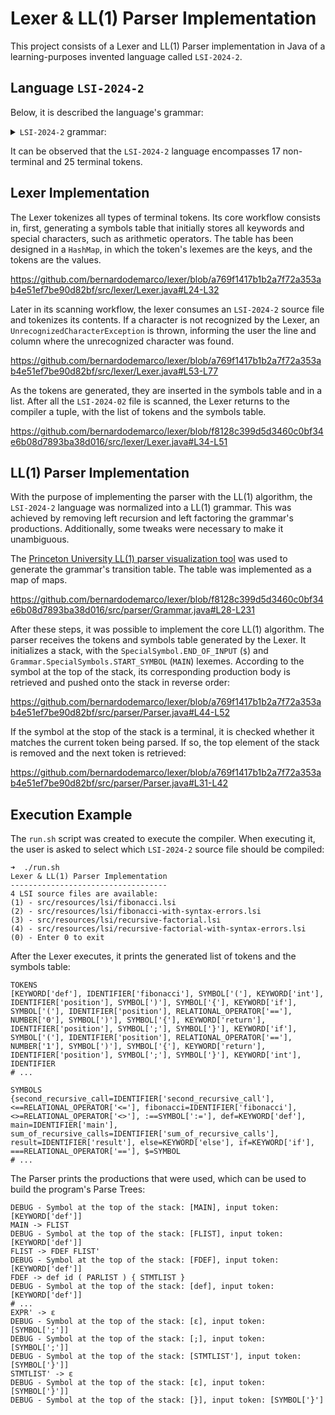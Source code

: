 # Lexer & LL(1) Parser Implementation

This project consists of a Lexer and LL(1) Parser implementation in Java of a learning-purposes invented language called `LSI-2024-2`.

## Language `LSI-2024-2`

Below, it is described the language's grammar:

<details>
<summary><code>LSI-2024-2</code> grammar:</summary>

```
MAIN → STMT | FLIST | ε
FLIST → FDEF FLIST | FDEF
FDEF → def id(PARLIST){STMTLIST}
PARLIST → int id, PARLIST | int id | ε
VARLIST → id, VARLIST | id
STMT → int VARLIST;
 | ATRIBST;
 | PRINTST;
 | RETURNST;
 | IFSTMT
 | {STMTLIST}
 | ;
ATRIBST → id := EXPR | id := FCALL
FCALL → id(PARLISTCALL)
PARLISTCALL → id, PARLISTCALL | id | ε
PRINTST → print EXPR
RETURNST → return id | return
IFSTMT → if(EXPR) STMT else STMT
 | if(EXPR) STMT
STMTLIST → STMT STMTLIST | STMT
EXPR → NUMEXPR < NUMEXPR
 | NUMEXPR <= NUMEXPR
 | NUMEXPR > NUMEXPR
 | NUMEXPR >= NUMEXPR
 | NUMEXPR == NUMEXPR
 | NUMEXPR <> NUMEXPR
 | NUMEXPR
NUMEXPR → NUMEXPR + TERM
 | NUMEXPR - TERM
 | TERM
TERM → TERM * FACTOR
 | TERM / FACTOR
 | FACTOR
FACTOR → num | (NUMEXPR) | id
```
</details>

It can be observed that the `LSI-2024-2` language encompasses 17 non-terminal and 25 terminal tokens.

## Lexer Implementation

The Lexer tokenizes all types of terminal tokens. Its core workflow consists in, first, generating a symbols table that initially stores all keywords and special characters, such as arithmetic operators. The table has been designed in a `HashMap`, in which the token's lexemes are the keys, and the tokens are the values. 

https://github.com/bernardodemarco/lexer/blob/a769f1417b1b2a7f72a353ab4e51ef7be90d82bf/src/lexer/Lexer.java#L24-L32

Later in its scanning workflow, the lexer consumes an `LSI-2024-2` source file and tokenizes its contents. If a character is not recognized by the Lexer, an `UnrecognizedCharacterException` is thrown, informing the user the line and column where the unrecognized character was found.

https://github.com/bernardodemarco/lexer/blob/a769f1417b1b2a7f72a353ab4e51ef7be90d82bf/src/lexer/Lexer.java#L53-L77

As the tokens are generated, they are inserted in the symbols table and in a list. After all the `LSI-2024-02` file is scanned, the Lexer returns to the compiler a tuple, with the list of tokens and the symbols table.

https://github.com/bernardodemarco/lexer/blob/f8128c399d5d3460c0bf34e6b08d7893ba38d016/src/lexer/Lexer.java#L34-L51

## LL(1) Parser Implementation

With the purpose of implementing the parser with the LL(1) algorithm, the `LSI-2024-2` language was normalized into a LL(1) grammar. This was achieved by removing left recursion and left factoring the grammar's productions. Additionally, some tweaks were necessary to make it unambiguous. 

The [Princeton University LL(1) parser visualization tool](https://www.cs.princeton.edu/courses/archive/spring20/cos320/LL1/) was used to generate the grammar's transition table. The table was implemented as a map of maps.

https://github.com/bernardodemarco/lexer/blob/f8128c399d5d3460c0bf34e6b08d7893ba38d016/src/parser/Grammar.java#L28-L231

After these steps, it was possible to implement the core LL(1) algorithm. The parser receives the tokens and symbols table generated by the Lexer. It initializes a stack, with the `SpecialSymbol.END_OF_INPUT` (`$`) and `Grammar.SpecialSymbols.START_SYMBOL` (`MAIN`) lexemes. According to the symbol at the top of the stack, its corresponding production body is retrieved and pushed onto the stack in reverse order:

https://github.com/bernardodemarco/lexer/blob/a769f1417b1b2a7f72a353ab4e51ef7be90d82bf/src/parser/Parser.java#L44-L52

If the symbol at the stop of the stack is a terminal, it is checked whether it matches the current token being parsed. If so, the top element of the stack is removed and the next token is retrieved:

https://github.com/bernardodemarco/lexer/blob/a769f1417b1b2a7f72a353ab4e51ef7be90d82bf/src/parser/Parser.java#L31-L42

## Execution Example

The `run.sh` script was created to execute the compiler. When executing it, the user is asked to select which `LSI-2024-2` source file should be compiled:

```
➜  ./run.sh                              
Lexer & LL(1) Parser Implementation
-----------------------------------
4 LSI source files are available:
(1) - src/resources/lsi/fibonacci.lsi
(2) - src/resources/lsi/fibonacci-with-syntax-errors.lsi
(3) - src/resources/lsi/recursive-factorial.lsi
(4) - src/resources/lsi/recursive-factorial-with-syntax-errors.lsi
(0) - Enter 0 to exit
```

After the Lexer executes, it prints the generated list of tokens and the symbols table:

```
TOKENS
[KEYWORD['def'], IDENTIFIER['fibonacci'], SYMBOL['('], KEYWORD['int'], IDENTIFIER['position'], SYMBOL[')'], SYMBOL['{'], KEYWORD['if'], SYMBOL['('], IDENTIFIER['position'], RELATIONAL_OPERATOR['=='], NUMBER['0'], SYMBOL[')'], SYMBOL['{'], KEYWORD['return'], IDENTIFIER['position'], SYMBOL[';'], SYMBOL['}'], KEYWORD['if'], SYMBOL['('], IDENTIFIER['position'], RELATIONAL_OPERATOR['=='], NUMBER['1'], SYMBOL[')'], SYMBOL['{'], KEYWORD['return'], IDENTIFIER['position'], SYMBOL[';'], SYMBOL['}'], KEYWORD['int'], IDENTIFIER
# ...

SYMBOLS
{second_recursive_call=IDENTIFIER['second_recursive_call'], <==RELATIONAL_OPERATOR['<='], fibonacci=IDENTIFIER['fibonacci'], <>=RELATIONAL_OPERATOR['<>'], :==SYMBOL[':='], def=KEYWORD['def'], main=IDENTIFIER['main'], sum_of_recursive_calls=IDENTIFIER['sum_of_recursive_calls'], result=IDENTIFIER['result'], else=KEYWORD['else'], if=KEYWORD['if'], ===RELATIONAL_OPERATOR['=='], $=SYMBOL
# ...
```

The Parser prints the productions that were used, which can be used to build the program's Parse Trees:

```
DEBUG - Symbol at the top of the stack: [MAIN], input token: [KEYWORD['def']]
MAIN -> FLIST
DEBUG - Symbol at the top of the stack: [FLIST], input token: [KEYWORD['def']]
FLIST -> FDEF FLIST'
DEBUG - Symbol at the top of the stack: [FDEF], input token: [KEYWORD['def']]
FDEF -> def id ( PARLIST ) { STMTLIST }
DEBUG - Symbol at the top of the stack: [def], input token: [KEYWORD['def']]
# ...
EXPR' -> ε
DEBUG - Symbol at the top of the stack: [ε], input token: [SYMBOL[';']]
DEBUG - Symbol at the top of the stack: [;], input token: [SYMBOL[';']]
DEBUG - Symbol at the top of the stack: [STMTLIST'], input token: [SYMBOL['}']]
STMTLIST' -> ε
DEBUG - Symbol at the top of the stack: [ε], input token: [SYMBOL['}']]
DEBUG - Symbol at the top of the stack: [}], input token: [SYMBOL['}']
```
